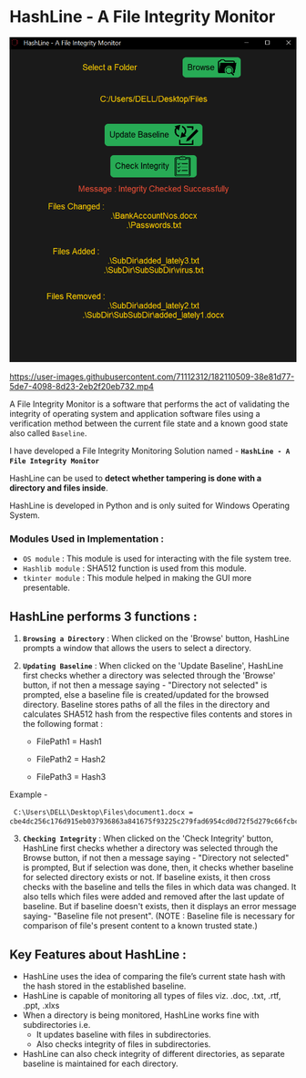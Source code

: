 # HashLine - A File Integrity Monitor


![This is an image](https://github.com/Saurabh2402/File-Integrity-Monitor/blob/master/Project%20Images/3_Integrity_Checked_Results.png)



https://user-images.githubusercontent.com/71112312/182110509-38e81d77-5de7-4098-8d23-2eb2f20eb732.mp4



A File Integrity Monitor is a software that performs the act of validating the integrity of operating system and application software files using a verification method between the current file state and a known good state also called `Baseline`.

I have developed a File Integrity Monitoring Solution named - **`HashLine - A File Integrity Monitor`**

HashLine can be used to **detect whether tampering is done with a directory and files inside**.

HashLine is developed in Python and is only suited for Windows Operating System.

### Modules Used in Implementation : 
- `OS module` : This module is used for interacting with the file system tree.
- `Hashlib module` : SHA512 function is used from this module.
- `tkinter module` : This module helped in making the GUI more presentable.



## HashLine performs 3 functions : 

1. **`Browsing a Directory`** :  When clicked on the 'Browse' button, HashLine prompts a window that allows the users to select a directory.

2. **`Updating Baseline`** : When clicked on the 'Update Baseline', 
                          HashLine first checks whether a directory was selected through the 'Browse' button, 
                          if not then a message saying - "Directory not selected" is prompted, 
                          else a baseline file is created/updated for the browsed directory. Baseline stores paths of all the files in the directory and 
                          calculates SHA512 hash from the respective files contents and stores in the following format :

      - FilePath1 = Hash1
  
      - FilePath2 = Hash2
  
      - FilePath3 = Hash3
      
 Example -
  ```
   C:\Users\DELL\Desktop\Files\document1.docx = cbe4dc256c176d915eb037936863a841675f93225c279fad6954cd0d72f5d279c66fcbcd314e9e5dc90cdbcb131d92bce78ae7dfa2160f8920d0b967af2b7030
  ```
  
 3. **`Checking Integrity`** : When clicked on the 'Check Integrity' button,
                         HashLine first checks whether a directory was selected through the Browse button, 
                         if not then a message saying - "Directory not selected" is prompted,
                         But if selection was done, 
                          then, it checks whether baseline for selected directory exists or not. 
                          If baseline exists, it then cross checks with the baseline and tells the files in which data was changed. It also tells which files were added and removed after the last update of baseline.
                          But if baseline doesn't exists, then it displays an error message saying- "Baseline file not present".
                          (NOTE : Baseline file is necessary for comparison of file's present content to a known trusted state.)
 
 ## Key Features about HashLine : 
 
 - HashLine uses the idea of comparing the file’s current state hash with the hash stored in the established baseline. 
 - HashLine is capable of monitoring all types of files viz. .doc, .txt, .rtf, .ppt, .xlxs
 - When a directory is being monitored, HashLine works fine with subdirectories i.e.
    -  It updates baseline with files in subdirectories.
    -  Also checks integrity of files in subdirectories.
 - HashLine can also check integrity of different directories, as separate baseline is maintained for each directory.
